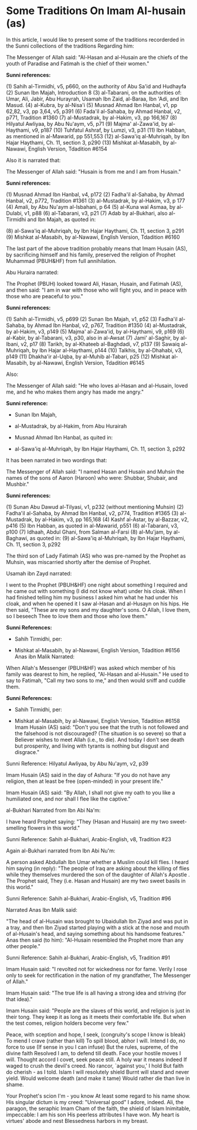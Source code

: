 Some Traditions On Imam Al-husain (as)
======================================

In this article, I would like to present some of the traditions
recorderded in the Sunni collections of the traditions Regarding him:

The Messenger of Allah said: "Al-Hasan and al-Husain are the chiefs of
the youth of Paradise and Fatimah is the chief of their women."

**Sunni references:**

(1) Sahih al-Tirmidhi, v5, p660, on the authority of Abu Sa'id and
Hudhayfa
(2) Sunan Ibn Majah, Introduction 8
(3) al-Tabarani, on the authorities of: Umar, Ali, Jabir, Abu Hurayrah,
Usamah Ibn Zaid, al-Baraa, Ibn 'Adi, and Ibn Masud.
(4) al-Kubra, by al-Nisa'i
(5) Musnad Ahmad Ibn Hanbal, v1, pp 62,82, v3, pp 3,64, v5, p391
(6) Fada'il al-Sahaba, by Ahmad Hanbal, v2, p771, Tradition \#1360
(7) al-Mustadrak, by al-Hakim, v3, pp 166,167
(8) Hilyatul Awliyaa, by Abu Nu'aym, v5, p71
(9) Majma' al-Zawa'id, by al-Haythami, v9, p187
(10) Tuhfatul Ashraf, by Lumzi, v3, p31
(11) Ibn Habban, as mentioned in al-Mawarid, pp 551,553
(12) al-Sawa'iq al-Muhriqah, by Ibn Hajar Haythami, Ch. 11, section 3,
p290
(13) Mishkat al-Masabih, by al-Nawawi, English Version, Tdadition
\#6154

Also it is narrated that:

The Messenger of Allah said: "Husain is from me and I am from
Husain."

**Sunni references:**

(1) Musnad Ahmad Ibn Hanbal, v4, p172
(2) Fadha'il al-Sahaba, by Ahmad Hanbal, v2, p772, Tradition \#1361
(3) al-Mustadrak, by al-Hakim, v3, p 177
(4) Amali, by Abu Nu'aym al-Isbahani, p 64
(5) al-Kuna wal Asmaa, by al-Dulabi, v1, p88
(6) al-Tabarani, v3, p21
(7) Adab by al-Bukhari, also al-Tirmidhi and Ibn Majah, as quoted in:

(8) al-Sawa'iq al-Muhriqah, by Ibn Hajar Haythami, Ch. 11, section 3,
p291
(9) Mishkat al-Masabih, by al-Nawawi, English Version, Tdadition
\#6160

The last part of the above tradition probably means that Imam Husain
(AS), by sacrificing himself and his family, preserved the religion of
Prophet Muhammad (PBUH&HF) from full annihilation.

Abu Huraira narrated:

The Prophet (PBUH) looked toward Ali, Hasan, Husain, and Fatimah (AS),
and then said: "I am in war with those who will fight you, and in peace
with those who are peaceful to you."

**Sunni references:**

(1) Sahih al-Tirmidhi, v5, p699
(2) Sunan Ibn Majah, v1, p52
(3) Fadha'il al-Sahaba, by Ahmad Ibn Hanbal, v2, p767, Tradition
\#1350
(4) al-Mustadrak, by al-Hakim, v3, p149
(5) Majma' al-Zawa'id, by al-Haythami, v9, p169
(6) al-Kabir, by al-Tabarani, v3, p30, also in al-Awsat
(7) Jami' al-Saghir, by al-Ibani, v2, p17
(8) Tarikh, by al-Khateeb al-Baghdadi, v7, p137
(9) Sawaiq al-Muhriqah, by Ibn Hajar al-Haythami, p144
(10) Talkhis, by al-Dhahabi, v3, p149
(11) Dhakha'ir al-Uqba, by al-Muhib al-Tabari, p25
(12) Mishkat al-Masabih, by al-Nawawi, English Version, Tdadition
\#6145

Also:

The Messenger of Allah said: "He who loves al-Hasan and al-Husain,
loved me, and he who makes them angry has made me angry."

**Sunni reference:**

- Sunan Ibn Majah,
- al-Mustadrak, by al-Hakim, from Abu Hurairah
- Musnad Ahmad Ibn Hanbal, as quited in:

- al-Sawa'iq al-Muhriqah, by Ibn Hajar Haythami, Ch. 11, section 3,
p292

It has been narrated in two wordings that:

The Messenger of Allah said: "I named Hasan and Husain and Muhsin the
names of the sons of Aaron (Haroon) who were: Shubbar, Shubair, and
Mushbir."

**Sunni references:**

(1) Sunan Abu Dawud al-Tilyasi, v1, p232 (without mentioning Muhsin)
(2) Fadha'il al-Sahaba, by Ahmad Ibn Hanbal, v2, p774, Tradition
\#1365
(3) al-Mustadrak, by al-Hakim, v3, pp 165,168
(4) Kashf al-Astar, by al-Bazzar, v2, p416
(5) Ibn Habban, as quoted in al-Mawarid, p551
(6) al-Tabarani, v3, p100
(7) Idhaah, Abdul Ghani, from Salman al-Farsi
(8) al-Mu'jam, by al-Baghawi, as quoted in:
(9) al-Sawa'iq al-Muhriqah, by Ibn Hajar Haythami, Ch. 11, section 3,
p292


The third son of Lady Fatimah (AS) who was pre-named by the Prophet as
Muhsin, was miscarried shortly after the demise of Prophet.

Usamah ibn Zayd narrated:

I went to the Prophet (PBUH&HF) one night about something I required
and he came out with something (I did not know what) under his cloak.
When I had finished telling him my business I asked him what he had
under his cloak, and when he opened it I saw al-Hasan and al-Husayn on
his hips. He then said, "These are my sons and my daughter's sons. O
Allah, I love them, so I beseech Thee to love them and those who love
them."

**Sunni References:**

- Sahih Tirmidhi, per:

- Mishkat al-Masabih, by al-Nawawi, English Version, Tdadition \#6156
Anas ibn Malik Narrated:

When Allah's Messenger (PBUH&HF) was asked which member of his family
was dearest to him, he replied, "Al-Hasan and al-Husain." He used to say
to Fatimah, "Call my two sons to me," and then would sniff and cuddle
them.

**Sunni References:**

- Sahih Tirmidhi, per:

- Mishkat al-Masabih, by al-Nawawi, English Version, Tdadition \#6158
Imam Husain (AS) said: "Don't you see that the truth is not followed and
the falsehood is not discouraged? (The situation is so severe) so that a
Believer wishes to meet Allah (i.e., to die). And today I don't see
death but prosperity, and living with tyrants is nothing but disgust and
disgrace."

Sunni Reference: Hilyatul Awliyaa, by Abu Nu'aym, v2, p39

Imam Husain (AS) said in the day of Ashura: "If you do not have any
religion, then at least be free (open-minded) in your present life."

Imam Husain (AS) said: "By Allah, I shall not give my oath to you like
a humiliated one, and nor shall I flee like the captive."

al-Bukhari Narrated from Ibn Abi Na'm:

I have heard Prophet saying: "They (Hasan and Husain) are my two sweet-
smelling flowers in this world."

Sunni Reference: Sahih al-Bukhari, Arabic-English, v8, Tradition \#23

Again al-Bukhari narrated from Ibn Abi Nu'm:

A person asked Abdullah Ibn Umar whether a Muslim could kill flies. I
heard him saying (in reply): "The people of Iraq are asking about the
killing of flies while they themselves murdered the son of the daughter
of Allah's Apostle . The Prophet said, They (i.e. Hasan and Husain) are
my two sweet basils in this world."

Sunni Reference: Sahih al-Bukhari, Arabic-English, v5, Tradition \#96

Narrated Anas Ibn Malik said:

"The head of al-Husain was brought to Ubaidullah Ibn Ziyad and was put
in a tray, and then Ibn Ziyad started playing with a stick at the nose
and mouth of al-Husain's head, and saying something about his handsome
features." Anas then said (to him): "Al-Husain resembled the Prophet
more than any other people."

Sunni Reference: Sahih al-Bukhari, Arabic-English, v5, Tradition \#91

Imam Husain said: "I revolted not for wickedness nor for fame. Verily I
rose only to seek for rectification in the nation of my grandfather, The
Messenger of Allah."

Imam Husain said: "The true life is all having a strong idea and
striving (for that idea)."

Imam Husain said: "People are the slaves of this world, and religion is
just in their tong. They keep it as long as it meets their comfortable
life. But when the test comes, religion holders become very few."

Peace, with sception and hope, I seek,
(congruity's scope I know is bleak)
To mend I crave (rather than kill)
To spill blood, abhor I will.
Intend I do, no force to use (If sense in you I can infuse)
But the rules, supreme, of the divine faith
Resolved I am, to defend till death.
Face your hostile moves I will.
Thought accord I covet, seek peace still.
A holy war it means indeed
If waged to crush the devil's creed.
No rancor, \`against you,' I hold
But faith do cherish - as I told.
Islam I will resolutely shield
Burnt will stand and never yield.
Would welcome death (and make it tame)
Would rather die than live in shame.

Your Prophet's scion I'm - you know
At least some regard to his name show.
His singular dictum is my creed:
"Universal good" I adore, indeed.
Ali, the paragon, the seraphic Imam
Cham of the faith, the shield of Islam
Inimitable, impeccable: I am his son
His peerless attributes I have won.
My heart is virtues' abode and nest
Blessedness harbors in my breast.


